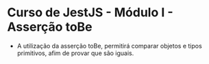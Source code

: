 # Curso de JestJS - Módulo I - Asserção toBe

- A utilização da asserção toBe, permitirá comparar objetos e tipos primitivos, afim de provar que são iguais.